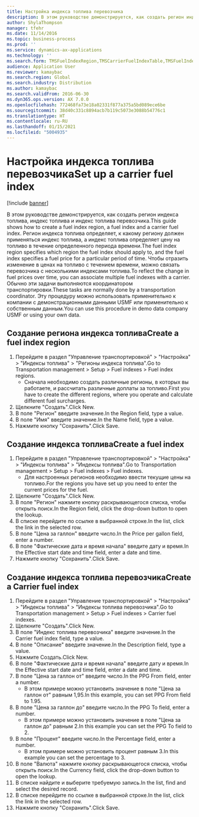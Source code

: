 ```yaml
---
title: Настройка индекса топлива перевозчика
description: В этом руководстве демонстрируется, как создать регион индекса топлива, индекс топлива и индекс топлива перевозчика.
author: ShylaThompson
manager: tfehr
ms.date: 11/14/2016
ms.topic: business-process
ms.prod: ''
ms.service: dynamics-ax-applications
ms.technology: ''
ms.search.form: TMSFuelIndexRegion,TMSCarrierFuelIndexTable,TMSFuelIndex
audience: Application User
ms.reviewer: kamaybac
ms.search.region: Global
ms.search.industry: Distribution
ms.author: kamaybac
ms.search.validFrom: 2016-06-30
ms.dyn365.ops.version: AX 7.0.0
ms.openlocfilehash: 772468fa73e18a02331f877a375a5bd089ece6be
ms.sourcegitcommit: 38d40c331c8894acb7b119c5073e3088b54776c1
ms.translationtype: HT
ms.contentlocale: ru-RU
ms.lasthandoff: 01/15/2021
ms.locfileid: "5004935"
---
```

# <a name="set-up-a-carrier-fuel-index"></a><span data-ttu-id="790e7-103">Настройка индекса топлива перевозчика</span><span class="sxs-lookup"><span data-stu-id="790e7-103">Set up a carrier fuel index</span></span>

[!include [banner](../../includes/banner.md)]

<span data-ttu-id="790e7-104">В этом руководстве демонстрируется, как создать регион индекса топлива, индекс топлива и индекс топлива перевозчика.</span><span class="sxs-lookup"><span data-stu-id="790e7-104">This guide shows how to create a fuel index region, a fuel index and a carrier fuel index.</span></span> <span data-ttu-id="790e7-105">Регион индекса топлива определяет, к какому региону должен применяться индекс топлива, а индекс топлива определяет цену на топливо в течение определенного периода времени.</span><span class="sxs-lookup"><span data-stu-id="790e7-105">The fuel index region specifies which region the fuel index should apply to, and the fuel index specifies a fuel price for a particular period of time.</span></span> <span data-ttu-id="790e7-106">Чтобы отразить изменение в ценах на топливо с течением времени, можно связать перевозчика с несколькими индексами топлива.</span><span class="sxs-lookup"><span data-stu-id="790e7-106">To reflect the change in fuel prices over time, you can associate multiple fuel indexes with a carrier.</span></span>  <span data-ttu-id="790e7-107">Обычно эти задачи выполняются координатором транспортировки.</span><span class="sxs-lookup"><span data-stu-id="790e7-107">These tasks are normally done by a transportation coordinator.</span></span> <span data-ttu-id="790e7-108">Эту процедуру можно использовать применительно к компании с демонстрационными данными USMF или применительно к собственным данным.</span><span class="sxs-lookup"><span data-stu-id="790e7-108">You can use this procedure in demo data company USMF or using your own data.</span></span>


## <a name="create-a-fuel-index-region"></a><span data-ttu-id="790e7-109">Создание региона индекса топлива</span><span class="sxs-lookup"><span data-stu-id="790e7-109">Create a fuel index region</span></span>
1. <span data-ttu-id="790e7-110">Перейдите в раздел "Управление транспортировкой" > "Настройка" > "Индексы топлива" > "Регионы индекса топлива".</span><span class="sxs-lookup"><span data-stu-id="790e7-110">Go to Transportation management > Setup > Fuel indexes > Fuel index regions.</span></span>
    * <span data-ttu-id="790e7-111">Сначала необходимо создать различные регионы, в которых вы работаете, и рассчитать различные доплаты за топливо.</span><span class="sxs-lookup"><span data-stu-id="790e7-111">First you have to create the different regions, where you operate and calculate different fuel surcharges.</span></span>  
2. <span data-ttu-id="790e7-112">Щелкните "Создать".</span><span class="sxs-lookup"><span data-stu-id="790e7-112">Click New.</span></span>
3. <span data-ttu-id="790e7-113">В поле "Регион" введите значение.</span><span class="sxs-lookup"><span data-stu-id="790e7-113">In the Region field, type a value.</span></span>
4. <span data-ttu-id="790e7-114">В поле "Имя" введите значение.</span><span class="sxs-lookup"><span data-stu-id="790e7-114">In the Name field, type a value.</span></span>
5. <span data-ttu-id="790e7-115">Нажмите кнопку "Сохранить".</span><span class="sxs-lookup"><span data-stu-id="790e7-115">Click Save.</span></span>

## <a name="create-a-fuel-index"></a><span data-ttu-id="790e7-116">Создание индекса топлива</span><span class="sxs-lookup"><span data-stu-id="790e7-116">Create a fuel index</span></span>
1. <span data-ttu-id="790e7-117">Перейдите в раздел "Управление транспортировкой" > "Настройка" > "Индексы топлива" > "Индексы топлива".</span><span class="sxs-lookup"><span data-stu-id="790e7-117">Go to Transportation management > Setup > Fuel indexes > Fuel indexes.</span></span>
    * <span data-ttu-id="790e7-118">Для настроенных регионов необходимо ввести текущие цены на топливо.</span><span class="sxs-lookup"><span data-stu-id="790e7-118">For the regions you have set up you need to enter the current prices for the fuel.</span></span>  
2. <span data-ttu-id="790e7-119">Щелкните "Создать".</span><span class="sxs-lookup"><span data-stu-id="790e7-119">Click New.</span></span>
3. <span data-ttu-id="790e7-120">В поле "Регион" нажмите кнопку раскрывающегося списка, чтобы открыть поиск.</span><span class="sxs-lookup"><span data-stu-id="790e7-120">In the Region field, click the drop-down button to open the lookup.</span></span>
4. <span data-ttu-id="790e7-121">В списке перейдите по ссылке в выбранной строке.</span><span class="sxs-lookup"><span data-stu-id="790e7-121">In the list, click the link in the selected row.</span></span>
5. <span data-ttu-id="790e7-122">В поле "Цена за галлон" введите число.</span><span class="sxs-lookup"><span data-stu-id="790e7-122">In the Price per gallon field, enter a number.</span></span>
6. <span data-ttu-id="790e7-123">В поле "Фактические дата и время начала" введите дату и время.</span><span class="sxs-lookup"><span data-stu-id="790e7-123">In the Effective start date and time field, enter a date and time.</span></span>
7. <span data-ttu-id="790e7-124">Нажмите кнопку "Сохранить".</span><span class="sxs-lookup"><span data-stu-id="790e7-124">Click Save.</span></span>

## <a name="create-a-carrier-fuel-index"></a><span data-ttu-id="790e7-125">Создание индекса топлива перевозчика</span><span class="sxs-lookup"><span data-stu-id="790e7-125">Create a Carrier fuel index</span></span>
1. <span data-ttu-id="790e7-126">Перейдите в раздел "Управление транспортировкой" > "Настройка" > "Индексы топлива" > "Индексы топлива перевозчика".</span><span class="sxs-lookup"><span data-stu-id="790e7-126">Go to Transportation management > Setup > Fuel indexes > Carrier fuel indexes.</span></span>
2. <span data-ttu-id="790e7-127">Щелкните "Создать".</span><span class="sxs-lookup"><span data-stu-id="790e7-127">Click New.</span></span>
3. <span data-ttu-id="790e7-128">В поле "Индекс топлива перевозчика" введите значение.</span><span class="sxs-lookup"><span data-stu-id="790e7-128">In the Carrier fuel index field, type a value.</span></span>
4. <span data-ttu-id="790e7-129">В поле "Описание" введите значение.</span><span class="sxs-lookup"><span data-stu-id="790e7-129">In the Description field, type a value.</span></span>
5. <span data-ttu-id="790e7-130">Нажмите Создать.</span><span class="sxs-lookup"><span data-stu-id="790e7-130">Click New.</span></span>
6. <span data-ttu-id="790e7-131">В поле "Фактические дата и время начала" введите дату и время.</span><span class="sxs-lookup"><span data-stu-id="790e7-131">In the Effective start date and time field, enter a date and time.</span></span>
7. <span data-ttu-id="790e7-132">В поле "Цена за галлон от" введите число.</span><span class="sxs-lookup"><span data-stu-id="790e7-132">In the PPG From field, enter a number.</span></span>
    * <span data-ttu-id="790e7-133">В этом примере можно установить значение в поле "Цена за галлон от" равным 1,95.</span><span class="sxs-lookup"><span data-stu-id="790e7-133">In this example, you can set PPG From field to 1.95.</span></span>  
8. <span data-ttu-id="790e7-134">В поле "Цена за галлон до" введите число.</span><span class="sxs-lookup"><span data-stu-id="790e7-134">In the PPG To field, enter a number.</span></span>
    * <span data-ttu-id="790e7-135">В этом примере можно установить значение в поле "Цена за галлон до" равным 2.</span><span class="sxs-lookup"><span data-stu-id="790e7-135">In this example you can set the PPG To field to 2.</span></span>  
9. <span data-ttu-id="790e7-136">В поле "Процент" введите число.</span><span class="sxs-lookup"><span data-stu-id="790e7-136">In the Percentage field, enter a number.</span></span>
    * <span data-ttu-id="790e7-137">В этом примере можно установить процент равным 3.</span><span class="sxs-lookup"><span data-stu-id="790e7-137">In this example you can set the percentage to 3.</span></span>  
10. <span data-ttu-id="790e7-138">В поле "Валюта" нажмите кнопку раскрывающегося списка, чтобы открыть поиск.</span><span class="sxs-lookup"><span data-stu-id="790e7-138">In the Currency field, click the drop-down button to open the lookup.</span></span>
11. <span data-ttu-id="790e7-139">В списке найдите и выберите требуемую запись.</span><span class="sxs-lookup"><span data-stu-id="790e7-139">In the list, find and select the desired record.</span></span>
12. <span data-ttu-id="790e7-140">В списке перейдите по ссылке в выбранной строке.</span><span class="sxs-lookup"><span data-stu-id="790e7-140">In the list, click the link in the selected row.</span></span>
13. <span data-ttu-id="790e7-141">Нажмите кнопку "Сохранить".</span><span class="sxs-lookup"><span data-stu-id="790e7-141">Click Save.</span></span>

